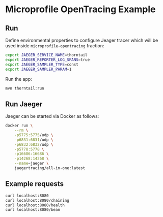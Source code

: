 # Microprofile OpenTracing Example

## Run

Define environmental properties to configure Jeager tracer which will be used inside 
`microprofile-opentracing` fraction:
```bash
export JAEGER_SERVICE_NAME=thorntail
export JAEGER_REPORTER_LOG_SPANS=true 
export JAEGER_SAMPLER_TYPE=const
export JAEGER_SAMPLER_PARAM=1 
```

Run the app:
```bash
mvn thorntail:run
```

## Run Jaeger 

Jaeger can be started via Docker as follows:
```bash
docker run \
    --rm \
    -p5775:5775/udp \
    -p6831:6831/udp \
    -p6832:6832/udp \
    -p5778:5778 \
    -p16686:16686 \
    -p14268:14268 \
    --name=jaeger \
    jaegertracing/all-in-one:latest
```

## Example requests
```bash
curl localhost:8080
curl localhost:8080/chaining
curl localhost:8080/health
curl localhost:8080/bean
```

